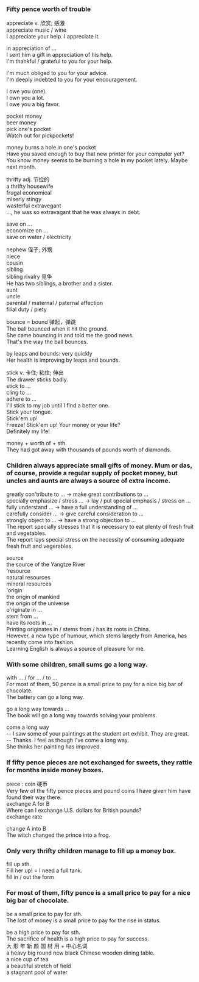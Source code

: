 ### Fifty pence worth of trouble  
appreciate v. 欣赏; 感激  
appreciate music / wine  
I appreciate your help.  I appreciate it.  
  
in appreciation of ...  
I sent him a gift in appreciation of his help.  
I'm thankful / grateful to you for your help.  
  
I'm much obliged to you for your advice.  
I'm deeply indebted to you for your encouragement.  
  
I owe you (one).  
I own you a lot.  
I owe you a big favor.  
  
pocket money  
beer money  
pick one's pocket  
Watch out for pickpockets!  
  
money burns a hole in one's pocket  
Have you saved enough to buy that new printer for your computer yet?  
You know money seems to be burning a hole in my pocket lately. Maybe next month.  
  
thrifty  adj. 节俭的  
a thrifty housewife  
frugal      economical  
miserly     stingy  
wasterful   extravegant     
..., he was so extravagant that he was always in debt.  
  
save on ...  
economize on ...  
save on water / electricity  
  
nephew  侄子; 外甥  
niece  
cousin  
sibling  
sibling rivalry 竞争  
He has two siblings, a brother and a sister.  
aunt  
uncle  
parental / maternal / paternal affection  
filial duty / piety  
  
bounce = bound 弹起，弹跳  
The ball bounced when it hit the ground.  
She came bouncing in and told me the good news.  
That's the way the ball bounces.  
  
by leaps and bounds: very quickly  
Her health is improving by leaps and bounds.  
  
stick v. 卡住; 粘住; 伸出  
The drawer sticks badly.  
stick to ...  
cling to ...  
adhere to ...  
I'll stick to my job until I find a better one.  
Stick your tongue.  
Stick'em up!  
Freeze! Stick'em up! Your money or your life?  
Definitely my life!  
  
money + worth of + sth.  
They had got away with thousands of pounds worth of diamonds.  
### Children always appreciate small gifts of money. Mum or das, of course, provide a regular supply of pocket money, but uncles and aunts are always a source of extra income.  
  
greatly con'tribute to ... -> make great contributions to ...  
specially emphasize / stress ... -> lay / put special emphasis / stress on ...  
fully understand ... -> have a full understanding of ...  
carefully consider ... -> give careful consideration to ...  
strongly object to ... -> have a strong objection to ...  
The report specially stresses that it is necessary to eat plenty of fresh fruit and vegetables.  
The report lays special stress on the necessity of consuming adequate fresh fruit and vegerables.  
  
source  
the source of the Yangtze River  
'resource  
natural resources  
mineral resources  
'origin  
the origin of mankind  
the origin of the universe  
o'riginate in ...  
stem from ...  
have its roots in ...  
Printing originates in / stems from / has its roots in China.  
However, a new type of humour, which stems largely from America, has recently come into fashion.  
Learning English is always a source of pleasure for me.  
  
### With some children, small sums go a long way.  
with ... / for ... / to ...  
For most of them, 50 pence is a small price to pay for a nice big bar of chocolate.  
The battery can go a long way.  
  
go a long way towards ...  
The book will go a long way towards solving your problems.  
  
come a long way  
-- I saw some of your paintings at the student art exhibit. They are great.  
-- Thanks. I feel as though I've come a long way.  
She thinks her painting has improved.  
  
### If fifty pence pieces are not exchanged for sweets, they rattle for months inside money boxes.  
piece : coin 硬币  
Very few of the fifty pence pieces and pound coins I have given him have found their way there.  
exchange A for B  
Where can I exchange U.S. dollars for British pounds?  
exchange rate  
  
change A into B  
The witch changed the prince into a frog.  
  
### Only very thrifty children manage to fill up a money box.  
fill up sth.  
Fill her up! = I need a full tank.    
fill in / out the form  
  
### For most of them, fifty pence is a small price to pay for a nice big bar of chocolate.  
be a small price to pay for sth.  
The lost of money is a small price to pay for the rise in status.  
  
be a high price to pay for sth.  
The sacrifice of health is a high price to pay for success.  
大 形 年 新 颜 国 材 用 + 中心名词  
a heavy big round new black Chinese wooden dining table.  
a nice cup of tea  
a beautiful stretch of field  
a stagnant pool of water  